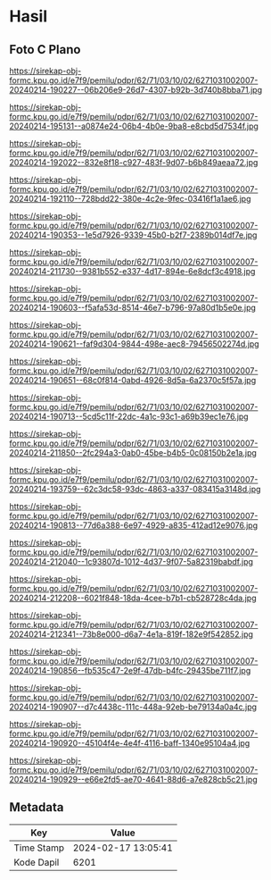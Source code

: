 # Hasil

## Foto C Plano

https://sirekap-obj-formc.kpu.go.id/e7f9/pemilu/pdpr/62/71/03/10/02/6271031002007-20240214-190227--06b206e9-26d7-4307-b92b-3d740b8bba71.jpg

https://sirekap-obj-formc.kpu.go.id/e7f9/pemilu/pdpr/62/71/03/10/02/6271031002007-20240214-195131--a0874e24-06b4-4b0e-9ba8-e8cbd5d7534f.jpg

https://sirekap-obj-formc.kpu.go.id/e7f9/pemilu/pdpr/62/71/03/10/02/6271031002007-20240214-192022--832e8f18-c927-483f-9d07-b6b849aeaa72.jpg

https://sirekap-obj-formc.kpu.go.id/e7f9/pemilu/pdpr/62/71/03/10/02/6271031002007-20240214-192110--728bdd22-380e-4c2e-9fec-03416f1a1ae6.jpg

https://sirekap-obj-formc.kpu.go.id/e7f9/pemilu/pdpr/62/71/03/10/02/6271031002007-20240214-190353--1e5d7926-9339-45b0-b2f7-2389b014df7e.jpg

https://sirekap-obj-formc.kpu.go.id/e7f9/pemilu/pdpr/62/71/03/10/02/6271031002007-20240214-211730--9381b552-e337-4d17-894e-6e8dcf3c4918.jpg

https://sirekap-obj-formc.kpu.go.id/e7f9/pemilu/pdpr/62/71/03/10/02/6271031002007-20240214-190603--f5afa53d-8514-46e7-b796-97a80d1b5e0e.jpg

https://sirekap-obj-formc.kpu.go.id/e7f9/pemilu/pdpr/62/71/03/10/02/6271031002007-20240214-190621--faf9d304-9844-498e-aec8-79456502274d.jpg

https://sirekap-obj-formc.kpu.go.id/e7f9/pemilu/pdpr/62/71/03/10/02/6271031002007-20240214-190651--68c0f814-0abd-4926-8d5a-6a2370c5f57a.jpg

https://sirekap-obj-formc.kpu.go.id/e7f9/pemilu/pdpr/62/71/03/10/02/6271031002007-20240214-190713--5cd5c11f-22dc-4a1c-93c1-a69b39ec1e76.jpg

https://sirekap-obj-formc.kpu.go.id/e7f9/pemilu/pdpr/62/71/03/10/02/6271031002007-20240214-211850--2fc294a3-0ab0-45be-b4b5-0c08150b2e1a.jpg

https://sirekap-obj-formc.kpu.go.id/e7f9/pemilu/pdpr/62/71/03/10/02/6271031002007-20240214-193759--62c3dc58-93dc-4863-a337-083415a3148d.jpg

https://sirekap-obj-formc.kpu.go.id/e7f9/pemilu/pdpr/62/71/03/10/02/6271031002007-20240214-190813--77d6a388-6e97-4929-a835-412ad12e9076.jpg

https://sirekap-obj-formc.kpu.go.id/e7f9/pemilu/pdpr/62/71/03/10/02/6271031002007-20240214-212040--1c93807d-1012-4d37-9f07-5a82319babdf.jpg

https://sirekap-obj-formc.kpu.go.id/e7f9/pemilu/pdpr/62/71/03/10/02/6271031002007-20240214-212208--6021f848-18da-4cee-b7b1-cb528728c4da.jpg

https://sirekap-obj-formc.kpu.go.id/e7f9/pemilu/pdpr/62/71/03/10/02/6271031002007-20240214-212341--73b8e000-d6a7-4e1a-819f-182e9f542852.jpg

https://sirekap-obj-formc.kpu.go.id/e7f9/pemilu/pdpr/62/71/03/10/02/6271031002007-20240214-190856--fb535c47-2e9f-47db-b4fc-29435be711f7.jpg

https://sirekap-obj-formc.kpu.go.id/e7f9/pemilu/pdpr/62/71/03/10/02/6271031002007-20240214-190907--d7c4438c-111c-448a-92eb-be79134a0a4c.jpg

https://sirekap-obj-formc.kpu.go.id/e7f9/pemilu/pdpr/62/71/03/10/02/6271031002007-20240214-190920--45104f4e-4e4f-4116-baff-1340e95104a4.jpg

https://sirekap-obj-formc.kpu.go.id/e7f9/pemilu/pdpr/62/71/03/10/02/6271031002007-20240214-190929--e66e2fd5-ae70-4641-88d6-a7e828cb5c21.jpg


## Metadata

| Key        | Value               |
| ---------- | ------------------- |
| Time Stamp | 2024-02-17 13:05:41 |
| Kode Dapil | 6201                |



